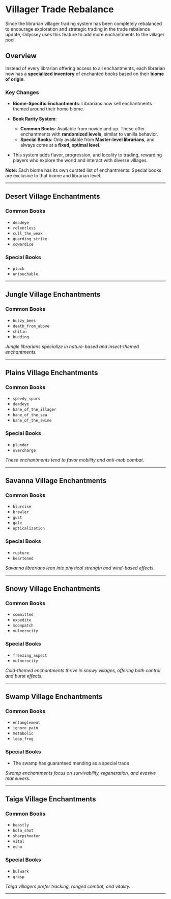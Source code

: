 # Villager Trade Rebalance

Since the librarian villager trading system has been completely rebalanced to encourage exploration and strategic trading in the trade rebalance update, Odyssey uses this feature to add more enchantments to the villager pool.

## Overview

Instead of every librarian offering access to all enchantments, each librarian now has a **specialized inventory** of enchanted books based on their **biome of origin**.

### Key Changes

* **Biome-Specific Enchantments**: Librarians now sell enchantments themed around their home biome.
* **Book Rarity System**:

  * **Common Books**: Available from novice and up. These offer enchantments with **randomized levels**, similar to vanilla behavior.
  * **Special Books**: Only available from **Master-level librarians**, and always come at a **fixed, optimal level**.
* This system adds flavor, progression, and locality to trading, rewarding players who explore the world and interact with diverse villages.

**Note:** Each biome has its own curated list of enchantments. Special books are exclusive to that biome and librarian level.

---

## Desert Village Enchantments

### Common Books

* `deadeye`
* `relentless`
* `cull_the_weak`
* `guarding_strike`
* `cowardice`

### Special Books

* `pluck`
* `untouchable`

---

## Jungle Village Enchantments

### Common Books

* `buzzy_bees`
* `death_from_above`
* `chitin`
* `budding`

*Jungle librarians specialize in nature-based and insect-themed enchantments.*

---

## Plains Village Enchantments

### Common Books

* `speedy_spurs`
* `deadeye`
* `bane_of_the_illager`
* `bane_of_the_sea`
* `bane_of_the_swine`

### Special Books

* `plunder`
* `overcharge`

*These enchantments tend to favor mobility and anti-mob combat.*

---

## Savanna Village Enchantments

### Common Books

* `blurcise`
* `brawler`
* `gust`
* `gale`
* `opticalization`

### Special Books

* `rupture`
* `heartened`

*Savanna librarians lean into physical strength and wind-based effects.*

---

## Snowy Village Enchantments

### Common Books

* `committed`
* `expedite`
* `moonpatch`
* `vulnerocity`

### Special Books

* `freezing_aspect`
* `vulnerocity`

*Cold-themed enchantments thrive in snowy villages, offering both control and burst effects.*

---

## Swamp Village Enchantments

### Common Books

* `entanglement`
* `ignore_pain`
* `metabolic`
* `leap_frog`

### Special Books

* The swamp has guaranteed mending as a special trade

*Swamp enchantments focus on survivability, regeneration, and evasive maneuvers.*

---

## Taiga Village Enchantments

### Common Books

* `beastly`
* `bola_shot`
* `sharpshooter`
* `vital`
* `echo`

### Special Books

* `bulwark`
* `grasp`

*Taiga villagers prefer tracking, ranged combat, and vitality.*

---